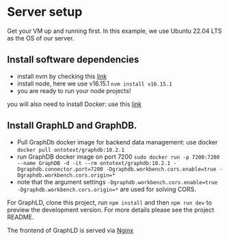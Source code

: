 # Server setup

Get your VM up and running first. In this example, we use Ubuntu 22.04 LTS as the OS of our server.

## Install software dependencies

- install nvm by checking this [link](https://tecadmin.net/how-to-install-nvm-on-ubuntu-22-04/)
- install node, here we use v16.15.1 `nvm install v16.15.1`
- you are ready to run your node projects!

you will also need to install Docker: use this [link](https://www.digitalocean.com/community/tutorials/how-to-install-and-use-docker-on-ubuntu-22-04)

## Install GraphLD and GraphDB.

- Pull GraphDb docker image for backend data management: use docker `docker pull ontotext/graphdb:10.2.1`
- run GraphDB docker image on port 7200 `sudo docker run -p 7200:7200  --name GraphDB -d -it --rm ontotext/graphdb:10.2.1 -Dgraphdb.connector.port=7200 -Dgraphdb.workbench.cors.enable=true -Dgraphdb.workbench.cors.origin=*` 
- note that the argument settings `-Dgraphdb.workbench.cors.enable=true -Dgraphdb.workbench.cors.origin=*` are used for solving CORS.

For GraphLD, clone this project, run `npm install` and then `npm run dev` to preview the development version. For more details please see the project README.

The frontend of GraphLD is served via [Nginx](https://blog.devgenius.io/using-nginx-to-serve-react-application-static-vs-proxy-69b85f368e6c)
